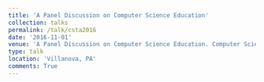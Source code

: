 ```yaml
---
title: 'A Panel Discussion on Computer Science Education'
collection: talks
permalink: /talk/csta2016
date: '2016-11-01'
venue: 'A Panel Discussion on Computer Science Education. Computer Science Teachers Association Fall Symposium.'
type: talk
location: 'Villanova, PA'
comments: True
---
```


